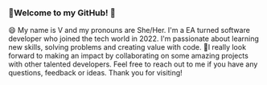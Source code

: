 ### 👋Welcome to my GitHub! 🚀

😄 My name is V and my pronouns are She/Her. I'm a EA turned software developer who joined the tech world in 2022. I'm passionate about learning new skills, solving problems and creating value with code.   👯I really look forward to making an impact by collaborating on some amazing projects with other talented developers. Feel free to reach out to me if you have any questions, feedback or ideas. Thank you for visiting! 

<!--
**VivAldama/VivAldama** is a ✨ _special_ ✨ repository because its `README.md` (this file) appears on your GitHub profile.

Here are some ideas to get you started:

- 🔭 I’m currently working on ...
- 🌱 I’m currently learning ...
- 👯 I’m looking to collaborate on ...
- 🤔 I’m looking for help with ...
- 💬 Ask me about ...
- 📫 How to reach me: ...
- 😄 Pronouns: ...
- ⚡ Fun fact: ...
-->
